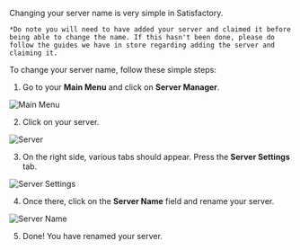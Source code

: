 Changing your server name is very simple in Satisfactory.

`*Do note you will need to have added your server and claimed it before being able to change the name.
If this hasn't been done, please do follow the guides we have in store regarding adding the server and claiming it.`

To change your server name, follow these simple steps:

1. Go to your **Main Menu** and click on **Server Manager**.

![Main Menu](../images/main-menu.png)

2. Click on your server.

![Server](../images/server.png)

3. On the right side, various tabs should appear. Press the **Server Settings** tab. 

![Server Settings](../images/server-settings.png)

4. Once there, click on the **Server Name** field and rename your server.

![Server Name](../images/server-name.png)

5. Done! You have renamed your server.